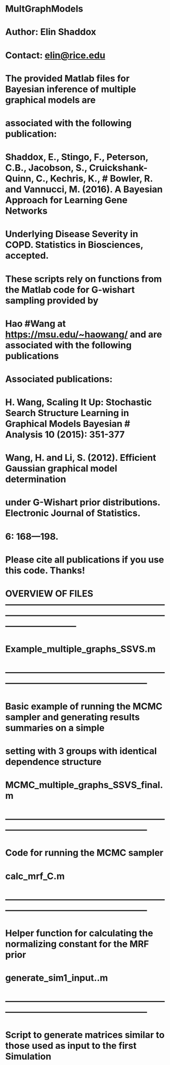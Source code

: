 # MultGraphModels
# Author: Elin Shaddox
# Contact: elin@rice.edu
#
# The provided Matlab files for Bayesian inference of multiple graphical models are 
# associated with the following publication:
#
# Shaddox, E., Stingo, F., Peterson, C.B., Jacobson, S., Cruickshank-Quinn, C., Kechris, K., # Bowler, R. and Vannucci, M. (2016). A Bayesian Approach for Learning Gene Networks 
# Underlying Disease Severity in COPD. Statistics in Biosciences, accepted.
#
# These scripts rely on functions from the Matlab code for G-wishart sampling provided by
# Hao #Wang at https://msu.edu/~haowang/ and are associated with the following publications
#
# Associated publications:
# H. Wang, Scaling It Up: Stochastic Search Structure Learning in Graphical Models Bayesian # Analysis 10 (2015): 351-377
#
# Wang, H. and Li, S. (2012). Efficient Gaussian graphical model determination
# under G-Wishart prior distributions. Electronic Journal of Statistics.
# 6: 168—198.
#
# Please cite all publications if you use this code. Thanks!
#
# OVERVIEW OF FILES ————————————————————————————————————————————
#
# Example_multiple_graphs_SSVS.m
# ——————————————————————————————————
# Basic example of running the MCMC sampler and generating results summaries on a simple 
# setting with 3 groups with identical dependence structure
#
# MCMC_multiple_graphs_SSVS_final.m
# ——————————————————————————————————
# Code for running the MCMC sampler
#
# calc_mrf_C.m
# ——————————————————————————————————
# Helper function for calculating the normalizing constant for the MRF prior
#
# generate_sim1_input..m
# ——————————————————————————————————
# Script to generate matrices similar to those used as input to the first Simulation
#
#
